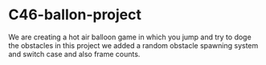 # C46-ballon-project
We are creating a hot air balloon game in which you jump and try to doge the obstacles in this project we added a random obstacle spawning system and switch case and also frame counts.
